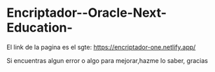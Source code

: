# Encriptador--Oracle-Next-Education-

El link de la pagina es el sgte: https://encriptador-one.netlify.app/

Si encuentras algun error o algo para mejorar,hazme lo saber, gracias
